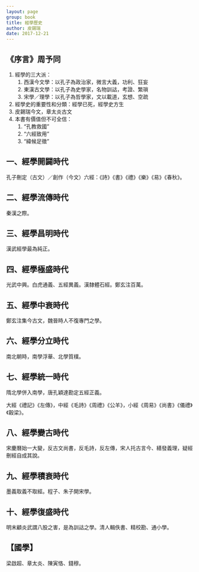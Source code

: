 ```yaml
---
layout: page
group: book
title: 經學歷史
author: 皮錫瑞
date: 2017-12-21
---
```


## 《序言》周予同

1. 經學的三大派：
    1. 西漢今文學：以孔子為政治家，微言大義，功利、狂妄
    2. 東漢古文學：以孔子為史學家，名物訓詁，考證、繁瑣
    3. 宋學／理學：以孔子為哲學家，文以載道，玄想、空疏
2. 經學史的重要性和分類：經學已死，經學史方生
3. 皮錫瑞今文，章太炎古文
4. 本書有價值但不可全信：
    1. “孔教救國”
    2. “六經致用”
    3. “緯候足徵”

## 一、經學開闢時代

孔子刪定（古文）／創作（今文）六經：《詩》《書》《禮》《樂》《易》《春秋》。

## 二、經學流傳時代

秦漢之際。

## 三、經學昌明時代

漢武經學最為純正。

## 四、經學極盛時代

光武中興。白虎通義、五經異義。漢隸體石經。鄭玄注百萬。

## 五、經學中衰時代

鄭玄注集今古文，魏晉時人不復專門之學。

## 六、經學分立時代

南北朝時，南學浮華、北學質樸。

## 七、經學統一時代

隋北學併入南學，唐孔穎達勘定五經正義。

大經《禮記》《左傳》，中經《毛詩》《周禮》《公羊》，小經《周易》《尚書》《儀禮》《穀梁》。

## 八、經學變古時代

宋慶曆始一大變，反古文尚書，反毛詩，反左傳，宋人托古言今、繕發義理，疑經刪經自成其說。

## 九、經學積衰時代

墨義取義不取經。程子、朱子開宋學。

## 十、經學復盛時代

明末顧炎武謂八股之害，是為訓詁之學。清人輯佚書、精校勘、通小學。

## 【國學】

梁啟超、章太炎、陳寅恪、錢穆。
